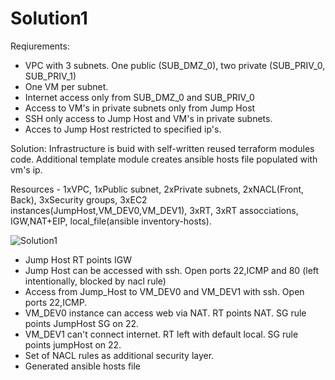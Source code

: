 # Solution1
Reqiurements:
- VPC with 3 subnets. One public (SUB_DMZ_0), two private (SUB_PRIV_0, SUB_PRIV_1)
- One VM per subnet.
- Internet access only from SUB_DMZ_0 and SUB_PRIV_0
- Access to VM's in private subnets only from Jump Host
- SSH only access to Jump Host and VM's in private subnets. 
- Acces to Jump Host restricted to specified ip's.

Solution:
Infrastructure is buid with self-written reused terraform modules code. Additional template module creates ansible hosts file populated with vm's ip. 

Resources - 1xVPC, 1xPublic subnet, 2xPrivate subnets, 2xNACL(Front, Back), 3xSecurity groups, 3xEC2 instances(JumpHost,VM_DEV0,VM_DEV1), 3xRT, 3xRT assocciations,
            IGW,NAT+EIP, local_file(ansible inventory-hosts).
 
 ![Solution1](https://user-images.githubusercontent.com/81967558/120902727-499b7c80-c642-11eb-8cf3-9ed476f10985.jpeg)

 
- Jump Host RT points IGW
- Jump Host can be accessed with ssh. Open ports 22,ICMP and 80 (left intentionally, blocked by nacl rule)
- Access from Jump_Host to VM_DEV0 and VM_DEV1 with ssh. Open ports 22,ICMP.
- VM_DEV0 instance can access web via NAT. RT points NAT. SG rule points JumpHost SG on 22.
- VM_DEV1 can't connect internet. RT left with default local. SG rule points jumpHost on 22.
- Set of NACL rules as additional security layer. 
- Generated ansible hosts file
